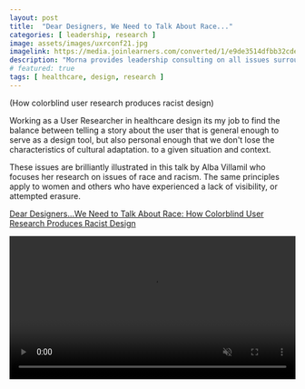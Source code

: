 ```yaml
---
layout: post
title:  "Dear Designers, We Need to Talk About Race..."
categories: [ leadership, research ]
image: assets/images/uxrconf21.jpg
imagelink: https://media.joinlearners.com/converted/1/e9de3514dfbb32cde1e6a9752097ab0e.mp4
description: "Morna provides leadership consulting on all issues surrounding design and research operations"
# featured: true
tags: [ healthcare, design, research ]
---
```


(How colorblind user research produces racist design)

Working as a User Researcher in healthcare design its my job to find the balance between telling a story about the user that is general enough to serve as a design tool, but also personal enough that we don't lose the characteristics of cultural adaptation. to a given situation and context.

These issues are brilliantly illustrated in this talk by Alba Villamil who focuses her research on issues of race and racism. The same principles apply to women and others who have experienced a lack of visibility, or attempted erasure.

[Dear Designers…We Need to Talk About Race: How Colorblind User Research Produces Racist Design](https://joinlearners.com/talk/dear-designerswe-need-to-talk-about-race-how-colorblind-user-research-produces-racist-design)

<video width="100%" autoplay muted>
  <source src="https://media.joinlearners.com/converted/1/e9de3514dfbb32cde1e6a9752097ab0e.mp4" type="video/mp4">
  Your browser does not support the video tag.
</video>






